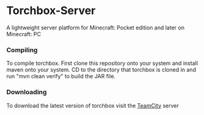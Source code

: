 # Torchbox-Server
A lightweight server platform for Minecraft: Pocket edition and later on Minecraft: PC

### Compiling
To compile torchbox. First clone this repository onto your system and install maven onto your system.
CD to the directory that torchbox is cloned in and run "mvn clean verify" to build the JAR file.

### Downloading
To download the latest version of torchbox visit the [TeamCity](http://torchboxproject.org:8111) server
